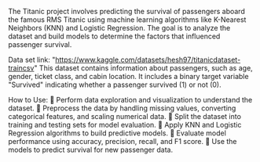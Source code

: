 
The Titanic project involves predicting the survival of passengers aboard the famous RMS Titanic using machine learning algorithms like K-Nearest Neighbors (KNN) and Logistic Regression. The goal is to analyze the dataset and build models to determine the factors that influenced passenger survival.

Data set link: "https://www.kaggle.com/datasets/hesh97/titanicdataset-traincsv"
This dataset contains information about passengers, such as age, gender, ticket class, and cabin location. It includes a binary target variable "Survived" indicating whether a passenger survived (1) or not (0).

How to Use:
	Perform data exploration and visualization to understand the dataset.
	Preprocess the data by handling missing values, converting categorical features, and scaling numerical data.
	Split the dataset into training and testing sets for model evaluation.
	Apply KNN and Logistic Regression algorithms to build predictive models.
	Evaluate model performance using accuracy, precision, recall, and F1 score.
	Use the models to predict survival for new passenger data.




